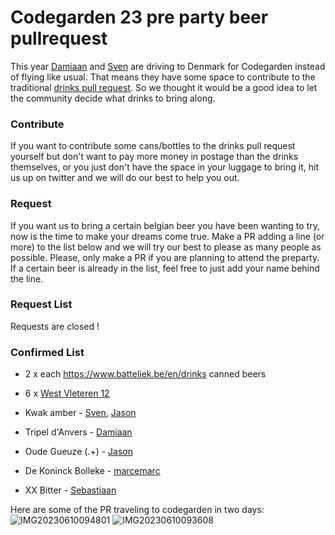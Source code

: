 # Codegarden 23 pre party beer pullrequest
This year [Damiaan](https://twitter.com/dampeebe) and [Sven](https://twitter.com/migaroez) are driving to Denmark for Codegarden instead of flying like usual. That means they have some space to contribute to the traditional [drinks pull request](https://umbraco.com/blog/codegarden-pre-party-and-drinks-pull-request/). So we thought it would be a good idea to let the community decide what drinks to bring along.

### Contribute
If you want to contribute some cans/bottles to the drinks pull request yourself but don't want to pay more money in postage than the drinks themselves, or you just don't have the space in your luggage to bring it, hit us up on twitter and we will do our best to help you out.

### Request
If you want us to bring a certain belgian beer you have been wanting to try, now is the time to make your dreams come true. Make a PR adding a line (or more) to the list below and we will try our best to please as many people as possible. Please, only make a PR if you are planning to attend the preparty.
If a certain beer is already in the list, feel free to just add your name behind the line.

### Request List
Requests are closed !

### Confirmed List
* 2 x each https://www.batteliek.be/en/drinks canned beers
* 6 x [West Vleteren 12](https://www.trappistwestvleteren.be/nl/onze-bieren/trappist-westvleteren-12)

* Kwak amber - [Sven](https://twitter.com/migaroez), [Jason](https://twitter.com/jasonelkin86)
* Tripel d'Anvers - [Damiaan](https://twitter.com/dampeebe)
* Oude Gueuze (.+) - [Jason](https://twitter.com/jasonelkin86)
* De Koninck Bolleke - [marcemarc](https://twitter.com/marcemarc)
* XX Bitter - [Sebastiaan](https://elk.zone/cultiv.social/@sebastiaan)

Here are some of the PR traveling to codegarden in two days:
![IMG20230610094801](https://github.com/BelgianUmbracoUserGroup/CG23PPBPR/assets/1857460/2becc7d1-6aa3-4939-8f9b-10dbc152eb88)
![IMG20230610093608](https://github.com/BelgianUmbracoUserGroup/CG23PPBPR/assets/1857460/2f59de36-b885-4f9e-aa49-e5557766387e)
